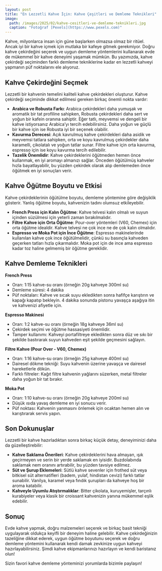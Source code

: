 ```yaml
---
layout: post
title: "En Lezzetli Kahve İçin: Kahve Çeşitleri ve Demleme Teknikleri"
image: 
  path: /images/2025/02/kahve-cesitleri-ve-demleme-teknikleri.jpg
  caption: "Fotoğraf [Pexels](https://www.pexels.com)"
---
```


Kahve, milyonlarca insan için güne başlarken olmazsa olmaz bir ritüel. Ancak iyi bir kahve içmek için mutlaka bir kafeye gitmek gerekmiyor. Doğru kahve çekirdeğini seçerek ve uygun demleme yöntemlerini kullanarak evde de mükemmel bir kahve deneyimi yaşamak mümkün. Bu yazımızda, kahve çekirdeği seçiminden farklı demleme tekniklerine kadar en lezzetli kahveyi yapmanın püf noktalarını ele alıyoruz.

## Kahve Çekirdeğini Seçmek

Lezzetli bir kahvenin temelini kaliteli kahve çekirdekleri oluşturur. Kahve çekirdeği seçiminde dikkat edilmesi gereken birkaç önemli nokta vardır:

- **Arabica ve Robusta Farkı**: Arabica çekirdekleri daha yumuşak ve aromatik bir tat profiline sahipken, Robusta çekirdekleri daha sert ve yoğun bir kafein oranına sahiptir. Eğer tatlı, meyvemsi ve dengeli bir kahve istiyorsanız Arabica’yı tercih edebilirsiniz. Daha yoğun ve güçlü bir kahve için ise Robusta iyi bir seçenek olabilir.
- **Kavurma Derecesi**: Açık kavrulmuş kahve çekirdekleri daha asidik ve meyvemsi tatlara sahipken, orta ve koyu kavrulmuş çekirdekler daha karamelli, çikolatalı ve yoğun tatlar sunar. Filtre kahve için orta kavurma, espresso için ise koyu kavurma tercih edilebilir.
- **Tazelik Önemlidir**: Kahve çekirdeklerini öğütmeden hemen önce kullanmak, en iyi aromayı almanızı sağlar. Önceden öğütülmüş kahveler hızla bayatlayabilir, bu yüzden çekirdek olarak alıp demlemeden önce öğütmek en iyi sonuçları verir.

## Kahve Öğütme Boyutu ve Etkisi

Kahve çekirdeklerinin öğütülme boyutu, demleme yöntemine göre değişiklik gösterir. Yanlış öğütme boyutu, kahvenizin tadını olumsuz etkileyebilir.

- **French Press için Kalın Öğütme**: Kahve telvesi kalın olmalı ve suyun içinden süzülmesi için yeterli zaman bırakılmalıdır.
- **Filtre Kahve için Orta Öğütme**: Pour-over yöntemleri (V60, Chemex) için orta öğütme idealdir. Kahve telvesi ne çok ince ne de çok kalın olmalıdır.
- **Espresso ve Moka Pot için İnce Öğütme**: Espresso makinelerinde kullanılan kahve çok ince öğütülmelidir, çünkü su basınçla kahveden geçerken tatları hızla çıkarmalıdır. Moka pot için de ince ama espresso kadar toz haline gelmemiş bir öğütme gereklidir.

## Kahve Demleme Teknikleri

**French Press**

- Oran: 1:15 kahve-su oranı (örneğin 20g kahveye 300ml su)
- Demleme süresi: 4 dakika
- Püf noktaları: Kahve ve sıcak suyu ekledikten sonra hafifçe karıştırın ve kapağı kapatıp bekleyin. 4 dakika sonunda pistonu yavaşça aşağıya itin ve kahvenizi afiyetle için.

**Espresso Makinesi**

- Oran: 1:2 kahve-su oranı (örneğin 18g kahveye 36ml su)
- Çekirdek seçimi ve öğütme hassasiyeti önemlidir.
- Tamper kullanımı: Kahveyi portafiltreye ekledikten sonra düz ve sıkı bir şekilde bastırarak suyun kahveden eşit şekilde geçmesini sağlayın.

**Filtre Kahve (Pour Over - V60, Chemex)**

- Oran: 1:16 kahve-su oranı (örneğin 25g kahveye 400ml su)
- Dairesel dökme tekniği: Suyu kahvenin üzerine yavaşça ve dairesel hareketlerle dökün.
- Farklı filtreler: Kağıt filtre kahvenin yağlarını süzerken, metal filtreler daha yoğun bir tat bırakır.

**Moka Pot**

- Oran: 1:10 kahve-su oranı (örneğin 20g kahveye 200ml su)
- Düşük ısıda yavaş demleme en iyi sonucu verir.
- Püf noktası: Kahvenin yanmasını önlemek için ocaktan hemen alın ve karıştırarak servis yapın.

## Son Dokunuşlar

Lezzetli bir kahve hazırladıktan sonra birkaç küçük detay, deneyiminizi daha da güzelleştirebilir:

- **Kahve Saklama Önerileri**: Kahve çekirdeklerini hava almayan, ışık geçirmeyen ve serin bir yerde saklamak en iyisidir. Buzdolabında saklamak nem oranını artırabilir, bu yüzden tavsiye edilmez.
- **Süt ve Şurup Eklemeleri**: Sütlü kahve sevenler için frothed süt veya bitkisel süt alternatifleri (badem, yulaf, hindistan cevizi) farklı tatlar sunabilir. Vanilya, karamel veya fındık şurupları da kahveye hoş bir aroma katabilir.
- **Kahveyle Uyumlu Atıştırmalıklar**: Bitter çikolata, kuruyemişler, tarçınlı kurabiyeler veya klasik bir croissant kahvenizin yanına mükemmel eşlik edebilir.

## Sonuç

Evde kahve yapmak, doğru malzemeleri seçerek ve birkaç basit tekniği uygulayarak oldukça keyifli bir deneyim haline gelebilir. Kahve çekirdeğinizin tazeliğine dikkat ederek, uygun öğütme boyutunu seçerek ve doğru demleme yöntemini kullanarak kendi damak zevkinize uygun kahveyi hazırlayabilirsiniz. Şimdi kahve ekipmanlarınızı hazırlayın ve kendi baristanız olun!

Sizin favori kahve demleme yönteminizi yorumlarda bizimle paylaşın!